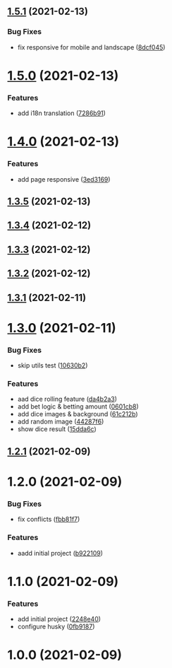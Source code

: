 ## [1.5.1](https://github.com/phatnguyenuit/game-bau-cua/compare/1.5.0...1.5.1) (2021-02-13)


### Bug Fixes

* fix responsive for mobile and landscape ([8dcf045](https://github.com/phatnguyenuit/game-bau-cua/commit/8dcf0454be8d5132905f193fa8dc96e756bf7e81))

# [1.5.0](https://github.com/phatnguyenuit/game-bau-cua/compare/1.4.0...1.5.0) (2021-02-13)


### Features

* add i18n translation ([7286b91](https://github.com/phatnguyenuit/game-bau-cua/commit/7286b917471d9718d21598ed10ce2b505e20150f))

# [1.4.0](https://github.com/phatnguyenuit/game-bau-cua/compare/1.3.5...1.4.0) (2021-02-13)


### Features

* add page responsive ([3ed3169](https://github.com/phatnguyenuit/game-bau-cua/commit/3ed316973cbb4bccf5c78dfcb1b8eca91f709793))

## [1.3.5](https://github.com/phatnguyenuit/game-bau-cua/compare/1.3.4...1.3.5) (2021-02-13)

## [1.3.4](https://github.com/phatnguyenuit/game-bau-cua/compare/1.3.3...1.3.4) (2021-02-12)

## [1.3.3](https://github.com/phatnguyenuit/game-bau-cua/compare/1.3.2...1.3.3) (2021-02-12)

## [1.3.2](https://github.com/phatnguyenuit/game-bau-cua/compare/1.3.1...1.3.2) (2021-02-12)

## [1.3.1](https://github.com/phatnguyenuit/game-bau-cua/compare/1.3.0...1.3.1) (2021-02-11)

# [1.3.0](https://github.com/phatnguyenuit/game-bau-cua/compare/1.2.1...1.3.0) (2021-02-11)


### Bug Fixes

* skip utils test ([10630b2](https://github.com/phatnguyenuit/game-bau-cua/commit/10630b2494e0e0d153c328ee56c9f1cd876177a2))


### Features

* aad dice rolling feature ([da4b2a3](https://github.com/phatnguyenuit/game-bau-cua/commit/da4b2a331abcf26e31b422aa822d1e73e86e0ee4))
* add bet logic & betting amount ([0601cb8](https://github.com/phatnguyenuit/game-bau-cua/commit/0601cb8add231ce5c0cde0260067ae5b3cf26e09))
* add dice images & background ([61c212b](https://github.com/phatnguyenuit/game-bau-cua/commit/61c212bc6c265e54464cc4bbc7b4f685fd1f82fa))
* add random image ([44287f6](https://github.com/phatnguyenuit/game-bau-cua/commit/44287f682f579dfec73b33901f81a96203fa5808))
* show dice result ([15dda6c](https://github.com/phatnguyenuit/game-bau-cua/commit/15dda6cf96caee3282ccb1715f348bbbaf780397))

## [1.2.1](https://github.com/phatnguyenuit/game-bau-cua/compare/1.2.0...1.2.1) (2021-02-09)

# 1.2.0 (2021-02-09)


### Bug Fixes

* fix conflicts ([fbb81f7](https://github.com/phatnguyenuit/game-bau-cua/commit/fbb81f73a37c285f98cf828a737df502340bae15))


### Features

* aadd initial project ([b922109](https://github.com/phatnguyenuit/game-bau-cua/commit/b9221097531888b589be8e0bc782d66a5a79e8a2))

# 1.1.0 (2021-02-09)


### Features

* add initial project ([2248e40](https://github.com/phatnguyenuit/game-bau-cua/commit/2248e40ac4e070033b840c8a15f9423ba1dfd06f))
* configure husky ([0fb9187](https://github.com/phatnguyenuit/game-bau-cua/commit/0fb9187473dd545e82de47fe5b8928688649ec0a))


# 1.0.0 (2021-02-09)
